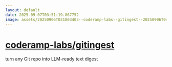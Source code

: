 ```yaml
---
layout: default
date: 2025-09-07T03:51:19.867752
image: assets/20250906T031803403--coderamp-labs--gitingest--20250906T044143932--cropped.png
---
```


# [coderamp-labs/gitingest](https://github.com/coderamp-labs/gitingest)

turn any Git repo into LLM-ready text digest

